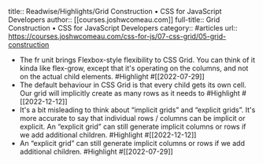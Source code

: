 title:: Readwise/Highlights/Grid Construction • CSS for JavaScript Developers
author:: [[courses.joshwcomeau.com]]
full-title:: Grid Construction • CSS for JavaScript Developers
category:: #articles
url:: https://courses.joshwcomeau.com/css-for-js/07-css-grid/05-grid-construction

- The fr unit brings Flexbox-style flexibility to CSS Grid. You can think of it kinda like flex-grow, except that it's operating on the columns, and not on the actual child elements. #Highlight #[[2022-07-29]]
- The default behaviour in CSS Grid is that every child gets its own cell. Our grid will implicitly create as many rows as it needs to #Highlight #[[2022-12-12]]
- It's a bit misleading to think about “implicit grids” and “explicit grids”. It's more accurate to say that individual rows / columns can be implicit or explicit. An “explicit grid” can still generate implicit columns or rows if we add additional children. #Highlight #[[2022-12-12]]
- An “explicit grid” can still generate implicit columns or rows if we add additional children. #Highlight #[[2022-07-29]]